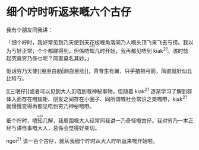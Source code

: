 # 细个咛时听返来嘅六个古仔

我有个朋友同我讲：

「细个咛时，我好常见到乃天使到天花板嘅角落同乃人嘅头顶飞来飞去丂捞。我以为丂好正常，个个都睇得到。但係唔<ruby>知<rt>ei33</rt></ruby>几时开始，我再都见唔到 kiak<sup>21</sup>。该时惗起究竟穷乃係乜呢？简直莫名其妙。」

佢话穷乃天使[[脫至白肋|剥白至肋]]，背脊生有翼，只手揸把弓箭，简直就好似丘比特丂。

[[三呡仔]]或者可以见到大人见唔到嘅神秘事物。但随着 kiak<sup>21</sup> 逐渐学习了解到群体入面存在嘅规矩、朋友之间存在小圈子、同所谓嘅社会常识之类嘅嘢，kiak<sup>21</sup> 就慢慢变得再都见唔到穷乃神秘嘅嘢。

细个咛时，唔<ruby>知<rt>ei33</rt></ruby>几解，我周围嘅大人经常同我讲一乃奇怪嘅古仔。我对穷乃一本正经丂讲怪事嘅大人，总係会觉得好亲切。

ngoi<sup>21</sup> 该一百个古仔，就从我细个咛时从大人咛听返来嘅开始啦。

